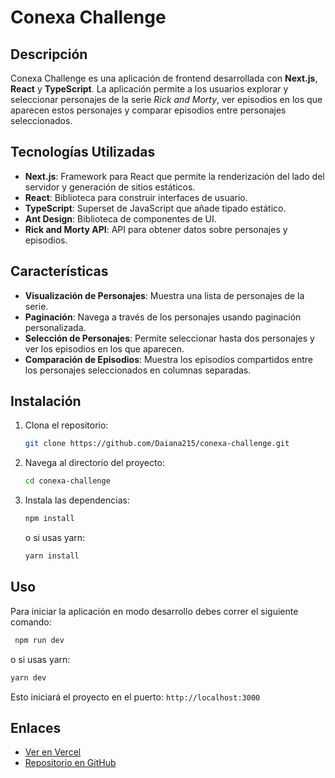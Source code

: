 # Conexa Challenge

## Descripción

Conexa Challenge es una aplicación de frontend desarrollada con **Next.js**, **React** y **TypeScript**. La aplicación permite a los usuarios explorar y seleccionar personajes de la serie _Rick and Morty_, ver episodios en los que aparecen estos personajes y comparar episodios entre personajes seleccionados.

## Tecnologías Utilizadas

- **Next.js**: Framework para React que permite la renderización del lado del servidor y generación de sitios estáticos.
- **React**: Biblioteca para construir interfaces de usuario.
- **TypeScript**: Superset de JavaScript que añade tipado estático.
- **Ant Design**: Biblioteca de componentes de UI.
- **Rick and Morty API**: API para obtener datos sobre personajes y episodios.

## Características

- **Visualización de Personajes**: Muestra una lista de personajes de la serie.
- **Paginación**: Navega a través de los personajes usando paginación personalizada.
- **Selección de Personajes**: Permite seleccionar hasta dos personajes y ver los episodios en los que aparecen.
- **Comparación de Episodios**: Muestra los episodios compartidos entre los personajes seleccionados en columnas separadas.

## Instalación

1. Clona el repositorio:

   ```bash
   git clone https://github.com/Daiana215/conexa-challenge.git
   ```

2. Navega al directorio del proyecto:

   ```bash
   cd conexa-challenge
   ```

3. Instala las dependencias:

   ```bash
   npm install
   ```

   o si usas yarn:

   ```bash
   yarn install
   ```

## Uso

Para iniciar la aplicación en modo desarrollo debes correr el siguiente comando:

```bash
 npm run dev
```

o si usas yarn:

```bash
yarn dev
```

Esto iniciará el proyecto en el puerto: `http://localhost:3000`

## Enlaces

- [Ver en Vercel](https://conexa-challenge-ten.vercel.app/)
- [Repositorio en GitHub](https://github.com/Daiana215/conexa-challenge)
